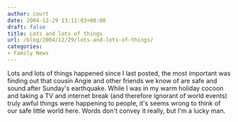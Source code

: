 ```yaml
---
author: court
date: 2004-12-29 13:11:03+00:00
draft: false
title: Lots and lots of things
url: /blog/2004/12/29/lots-and-lots-of-things/
categories:
- Family News
---
```


Lots and lots of things happened since I last posted, the most important was finding out that cousin Angie and other friends we know of are safe and sound after Sunday's earthquake.  While I was in my warm holiday cocoon and taking a TV and internet break (and therefore ignorant of world events) truly awful things were happening to people, it's seems wrong to think of our safe little world here.   Words don't convey it really, but I'm a lucky man.
